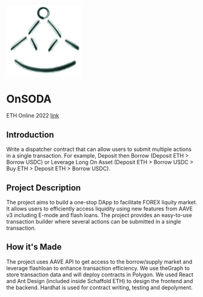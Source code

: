 <img src="./icon.jpg" width="200">

# OnSODA
ETH Online 2022 [link](https://ethglobal.com/showcase/onestoporderdispatch-jt223)
## Introduction 

Write a dispatcher contract that can allow users to submit multiple actions in a single transaction. For example, Deposit then Borrow (Deposit ETH > Borrow USDC) or Leverage Long On Asset (Deposit ETH > Borrow USDC > Buy ETH > Deposit ETH > Borrow USDC).

## Project Description

The project aims to build a one-stop DApp to facilitate FOREX liquity market. It allows users to efficiently access liquidity using new features from AAVE v3 including E-mode and flash loans. The project provides an easy-to-use transaction builder where several actions can be submitted in a single transaction.

## How it's Made

The project uses AAVE API to get access to the borrow/supply market and leverage flashloan to enhance transaction efficiency. We use theGraph to store transaction data and will deploy contracts in Polygon. We used React and Ant Design (included inside Schaffold ETH) to design the frontend and the backend. Hardhat is used for contract writing, testing and depolyment.


